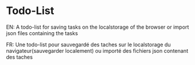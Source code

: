 # Todo-List

EN: A todo-list for saving tasks on the localstorage of the browser or import json files containing the tasks

FR: Une todo-list pour sauvegardé des taches sur le localstorage du navigateur(sauvegarder localement) ou importé des fichiers json contenant des taches  

